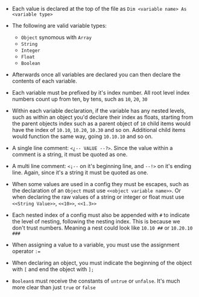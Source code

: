 * Each value is declared at the top of the file as `Dim <variable name> As <variable type>`
* The following are valid variable types:
  - `Object` synomous with `Array`
  - `String`
  - `Integer`
  - `Float`
  - `Boolean`

* Afterwards once all variables are declared you can then declare the contents of each variable.
* Each variable must be prefixed by it's index number. All root level index numbers count up from ten, by tens, such as `10`, `20`, `30`
* Within each variable declaration, if the variable has any nested levels, such as within an object you'd declare their index as floats, starting from the parent objects index such as a parent object of `10` child items would have the index of `10.10`, `10.20`, `10.30` and so on. Additional child items would function the same way, going `10.10.10` and so on.
* A single line comment: `<¿-- VALUE --?>`. Since the value within a comment is a string, it must be quoted as one.
* A multi line comment: `<¡--` on it's beginning line, and `--!>` on it's ending line. Again, since it's a string it must be quoted as one.
* When some values are used in a config they must be escapes, such as the declaration of an `Object` must use `<<object variable name>>`. Or when declaring the raw values of a string or integer or float must use `<<String Value>>`, `<<10>>`, `<<1.3>>`
* Each nested index of a config must also be appended with `#` to indicate the level of nesting, following the nesting index. This is because we don't trust numbers. Meaning a nest could look like `10.10 ##` or `10.20.10 ###`
* When assigning a value to a variable, you must use the assignment operator `:=`
* When declaring an object, you must indicate the beginning of the object with `[` and end the object with `];`
* `Boolean`s must receive the constants of `untrue` or `unfalse`. It's much more clear than just `true` or `false`
